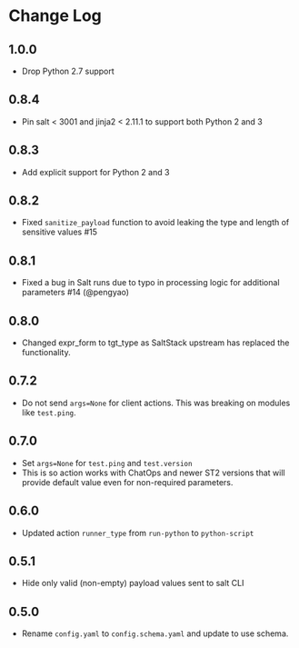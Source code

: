 # Change Log

## 1.0.0

* Drop Python 2.7 support

## 0.8.4

- Pin salt < 3001 and jinja2 < 2.11.1 to support both Python 2 and 3

## 0.8.3

- Add explicit support for Python 2 and 3

## 0.8.2

- Fixed `sanitize_payload` function to avoid leaking the type and length of sensitive values #15

## 0.8.1

- Fixed a bug in Salt runs due to typo in processing logic for additional parameters #14 (@pengyao)

## 0.8.0

- Changed expr_form to tgt_type as SaltStack upstream has replaced the functionality.

## 0.7.2

- Do not send `args=None` for client actions. This was breaking on modules like `test.ping`.

## 0.7.0

- Set `args=None` for `test.ping` and `test.version`
- This is so action works with ChatOps and newer ST2 versions that will
  provide default value even for non-required parameters.

## 0.6.0

- Updated action `runner_type` from `run-python` to `python-script`

## 0.5.1

- Hide only valid (non-empty) payload values sent to salt CLI

## 0.5.0

- Rename `config.yaml` to `config.schema.yaml` and update to use schema.
